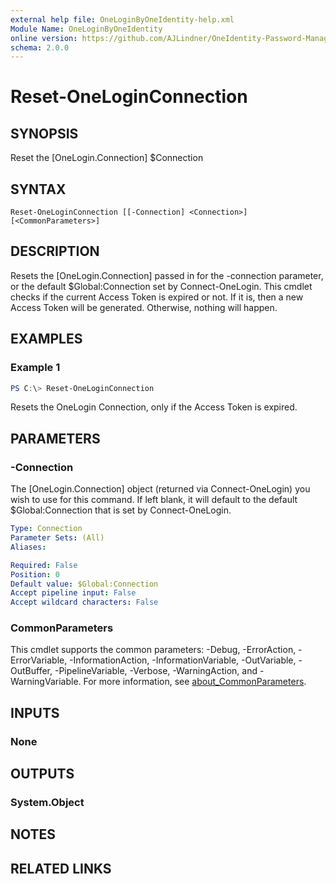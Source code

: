 ```yaml
---
external help file: OneLoginByOneIdentity-help.xml
Module Name: OneLoginByOneIdentity
online version: https://github.com/AJLindner/OneIdentity-Password-Manager-OneLogin-Integration/blob/master/Docs/Reset-OneLoginConnection.md
schema: 2.0.0
---
```


# Reset-OneLoginConnection

## SYNOPSIS
Reset the [OneLogin.Connection] $Connection

## SYNTAX

```
Reset-OneLoginConnection [[-Connection] <Connection>] [<CommonParameters>]
```

## DESCRIPTION
Resets the [OneLogin.Connection] passed in for the -connection parameter, or the default $Global:Connection set by Connect-OneLogin. This cmdlet checks if the current Access Token is expired or not. If it is, then a new Access Token will be generated. Otherwise, nothing will happen.

## EXAMPLES

### Example 1
```powershell
PS C:\> Reset-OneLoginConnection
```

Resets the OneLogin Connection, only if the Access Token is expired.

## PARAMETERS

### -Connection
The [OneLogin.Connection] object (returned via Connect-OneLogin) you wish to use for this command. If left blank, it will default to the default $Global:Connection that is set by Connect-OneLogin.

```yaml
Type: Connection
Parameter Sets: (All)
Aliases:

Required: False
Position: 0
Default value: $Global:Connection
Accept pipeline input: False
Accept wildcard characters: False
```

### CommonParameters
This cmdlet supports the common parameters: -Debug, -ErrorAction, -ErrorVariable, -InformationAction, -InformationVariable, -OutVariable, -OutBuffer, -PipelineVariable, -Verbose, -WarningAction, and -WarningVariable. For more information, see [about_CommonParameters](http://go.microsoft.com/fwlink/?LinkID=113216).

## INPUTS

### None

## OUTPUTS

### System.Object
## NOTES

## RELATED LINKS
